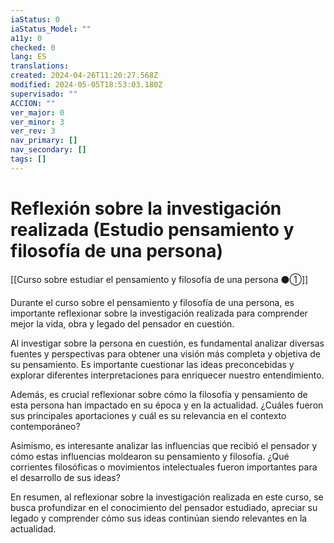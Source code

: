 ```yaml
---
iaStatus: 0
iaStatus_Model: ""
a11y: 0
checked: 0
lang: ES
translations: 
created: 2024-04-26T11:20:27.568Z
modified: 2024-05-05T18:53:03.180Z
supervisado: ""
ACCION: ""
ver_major: 0
ver_minor: 3
ver_rev: 3
nav_primary: []
nav_secondary: []
tags: []
---
```

# Reflexión sobre la investigación realizada (Estudio pensamiento y filosofía de una persona)

[[Curso sobre estudiar el pensamiento y filosofía de una persona ⚫①]]

Durante el curso sobre el pensamiento y filosofía de una persona, es importante reflexionar sobre la investigación realizada para comprender mejor la vida, obra y legado del pensador en cuestión. 

Al investigar sobre la persona en cuestión, es fundamental analizar diversas fuentes y perspectivas para obtener una visión más completa y objetiva de su pensamiento. Es importante cuestionar las ideas preconcebidas y explorar diferentes interpretaciones para enriquecer nuestro entendimiento.

Además, es crucial reflexionar sobre cómo la filosofía y pensamiento de esta persona han impactado en su época y en la actualidad. ¿Cuáles fueron sus principales aportaciones y cuál es su relevancia en el contexto contemporáneo? 

Asimismo, es interesante analizar las influencias que recibió el pensador y cómo estas influencias moldearon su pensamiento y filosofía. ¿Qué corrientes filosóficas o movimientos intelectuales fueron importantes para el desarrollo de sus ideas?

En resumen, al reflexionar sobre la investigación realizada en este curso, se busca profundizar en el conocimiento del pensador estudiado, apreciar su legado y comprender cómo sus ideas continúan siendo relevantes en la actualidad.
